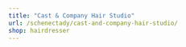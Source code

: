 ```yaml
---
title: "Cast & Company Hair Studio"
url: /schenectady/cast-and-company-hair-studio/
shop: hairdresser
---
```

